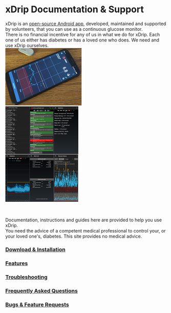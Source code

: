 # xDrip Documentation & Support
  
xDrip is an [open-source Android app](https://github.com/NightscoutFoundation/xDrip), developed, maintained and supported by volunteers, that you can use as a continuous glucose monitor.  
There is no financial incentive for any of us in what we do for xDrip.  Each one of us either has diabetes or has a loved one who does.  We need and use xDrip ourselves.  
![](./docs/images/xDinaction.png)  
![](./docs/images/mosaic.png)  
  
<br/>  
  
Documentation, instructions and guides here are provided to help you use xDrip.  
You need the advice of a competent medical professional to control your, or your loved one's, diabetes. This site provides no medical advice.  
  
  
### [Download & Installation](./docs/Installation_page.md)
### [Features](./docs/Features_page.md)
### [Troubleshooting](./docs/Troubleshooting_page.md)
### [Frequently Asked Questions](./docs/FAQ_page.md)
### [Bugs & Feature Requests](./docs/Issues.md)
  
